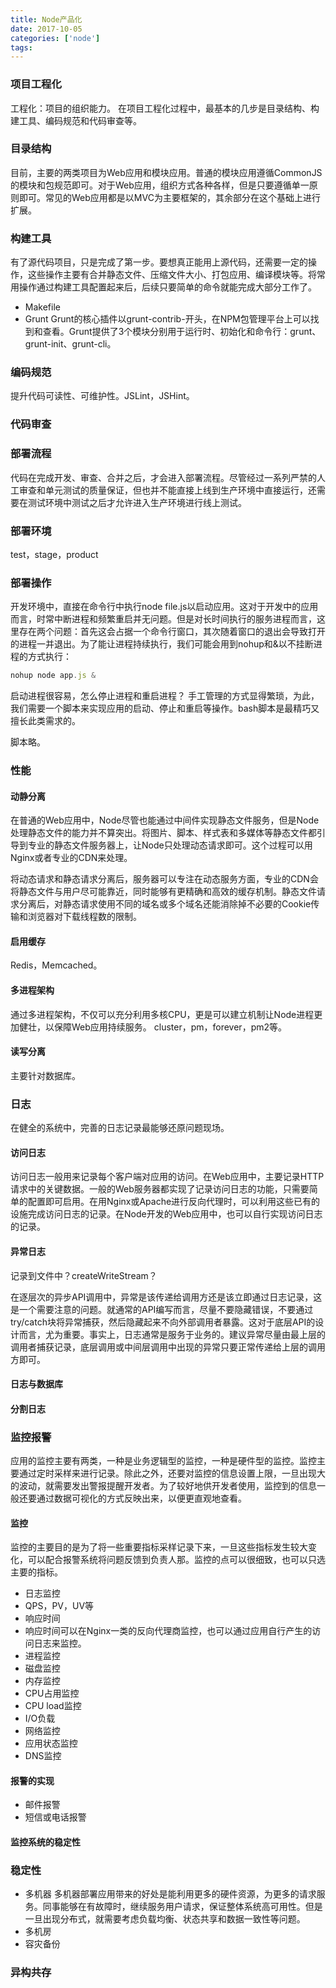 ```yaml
---
title: Node产品化
date: 2017-10-05
categories: ['node']
tags:
---
```

### 项目工程化
工程化：项目的组织能力。
在项目工程化过程中，最基本的几步是目录结构、构建工具、编码规范和代码审查等。

### 目录结构
目前，主要的两类项目为Web应用和模块应用。普通的模块应用遵循CommonJS的模块和包规范即可。对于Web应用，组织方式各种各样，但是只要遵循单一原则即可。常见的Web应用都是以MVC为主要框架的，其余部分在这个基础上进行扩展。

<!-- more -->

### 构建工具
有了源代码项目，只是完成了第一步。要想真正能用上源代码，还需要一定的操作，这些操作主要有合并静态文件、压缩文件大小、打包应用、编译模块等。将常用操作通过构建工具配置起来后，后续只要简单的命令就能完成大部分工作了。

- Makefile
- Grunt
Grunt的核心插件以grunt-contrib-开头，在NPM包管理平台上可以找到和查看。Grunt提供了3个模块分别用于运行时、初始化和命令行：grunt、grunt-init、grunt-cli。

### 编码规范
提升代码可读性、可维护性。JSLint，JSHint。

### 代码审查

### 部署流程
代码在完成开发、审查、合并之后，才会进入部署流程。尽管经过一系列严禁的人工审查和单元测试的质量保证，但也并不能直接上线到生产环境中直接运行，还需要在测试环境中测试之后才允许进入生产环境进行线上测试。

### 部署环境
test，stage，product

### 部署操作
开发环境中，直接在命令行中执行node file.js以启动应用。这对于开发中的应用而言，时常中断进程和频繁重启并无问题。但是对长时间执行的服务进程而言，这里存在两个问题：首先这会占据一个命令行窗口，其次随着窗口的退出会导致打开的进程一并退出。为了能让进程持续执行，我们可能会用到nohup和&以不挂断进程的方式执行：
``` javascript
nohup node app.js &
```

启动进程很容易，怎么停止进程和重启进程？
手工管理的方式显得繁琐，为此，我们需要一个脚本来实现应用的启动、停止和重启等操作。bash脚本是最精巧又擅长此类需求的。

脚本略。

### 性能

#### 动静分离
在普通的Web应用中，Node尽管也能通过中间件实现静态文件服务，但是Node处理静态文件的能力并不算突出。将图片、脚本、样式表和多媒体等静态文件都引导到专业的静态文件服务器上，让Node只处理动态请求即可。这个过程可以用Nginx或者专业的CDN来处理。

将动态请求和静态请求分离后，服务器可以专注在动态服务方面，专业的CDN会将静态文件与用户尽可能靠近，同时能够有更精确和高效的缓存机制。静态文件请求分离后，对静态请求使用不同的域名或多个域名还能消除掉不必要的Cookie传输和浏览器对下载线程数的限制。

#### 启用缓存
Redis，Memcached。

#### 多进程架构
通过多进程架构，不仅可以充分利用多核CPU，更是可以建立机制让Node进程更加健壮，以保障Web应用持续服务。
cluster，pm，forever，pm2等。

#### 读写分离
主要针对数据库。

### 日志
在健全的系统中，完善的日志记录最能够还原问题现场。

#### 访问日志
访问日志一般用来记录每个客户端对应用的访问。在Web应用中，主要记录HTTP请求中的关键数据。一般的Web服务器都实现了记录访问日志的功能，只需要简单的配置即可启用。在用Nginx或Apache进行反向代理时，可以利用这些已有的设施完成访问日志的记录。在Node开发的Web应用中，也可以自行实现访问日志的记录。

#### 异常日志
记录到文件中？createWriteStream？

在逐层次的异步API调用中，异常是该传递给调用方还是该立即通过日志记录，这是一个需要注意的问题。就通常的API编写而言，尽量不要隐藏错误，不要通过try/catch块将异常捕获，然后隐藏起来不向外部调用者暴露。这对于底层API的设计而言，尤为重要。事实上，日志通常是服务于业务的。建议异常尽量由最上层的调用者捕获记录，底层调用或中间层调用中出现的异常只要正常传递给上层的调用方即可。

#### 日志与数据库

#### 分割日志

### 监控报警
应用的监控主要有两类，一种是业务逻辑型的监控，一种是硬件型的监控。监控主要通过定时采样来进行记录。除此之外，还要对监控的信息设置上限，一旦出现大的波动，就需要发出警报提醒开发者。为了较好地供开发者使用，监控到的信息一般还要通过数据可视化的方式反映出来，以便更直观地查看。

#### 监控
监控的主要目的是为了将一些重要指标采样记录下来，一旦这些指标发生较大变化，可以配合报警系统将问题反馈到负责人那。监控的点可以很细致，也可以只选主要的指标。

- 日志监控
- QPS，PV，UV等
- 响应时间
- 响应时间可以在Nginx一类的反向代理商监控，也可以通过应用自行产生的访问日志来监控。
- 进程监控
- 磁盘监控
- 内存监控
- CPU占用监控
- CPU load监控
- I/O负载
- 网络监控
- 应用状态监控
- DNS监控

#### 报警的实现

- 邮件报警
- 短信或电话报警

#### 监控系统的稳定性

### 稳定性
- 多机器
多机器部署应用带来的好处是能利用更多的硬件资源，为更多的请求服务。同事能够在有故障时，继续服务用户请求，保证整体系统高可用性。但是一旦出现分布式，就需要考虑负载均衡、状态共享和数据一致性等问题。
- 多机房
- 容灾备份

### 异构共存







